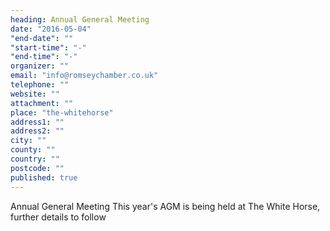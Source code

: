 ```yaml
---
heading: Annual General Meeting
date: "2016-05-04"
"end-date": ""
"start-time": "-"
"end-time": "-"
organizer: ""
email: "info@romseychamber.co.uk"
telephone: ""
website: ""
attachment: ""
place: "the-whitehorse"
address1: ""
address2: ""
city: ""
county: ""
country: ""
postcode: ""
published: true
---
```



Annual General Meeting
This year's AGM is being held at The White Horse, further details to follow
